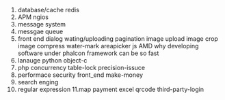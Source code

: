 1. database/cache  redis
2. APM ngios 
3. message system 
4. messgae queue
5. front end 
   dialog
   wating/uploading
   pagination
   image upload image crop image compress water-mark
   areapicker
   js AMD
   why developing software under phalcon framework can be so fast 
6. lanauge python  object-c
7. php concurrency table-lock precision-issuce
8. performace security front_end make-money
9. search enging
10. regular expression
11.map payment excel qrcode third-party-login


